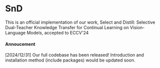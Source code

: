# SnD
This is an official implementation of our work, Select and Distill: Selective Dual-Teacher Knowledge Transfer for Continual Learning on Vision-Language Models, accepted to ECCV'24

#### Annoucement

[2024/12/31] Our full codebase has been released! Introduction and installation method (include packages) would be updated soon.
